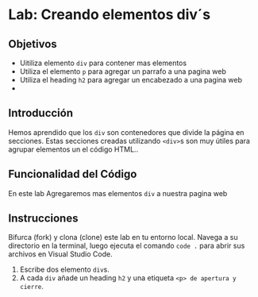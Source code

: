 # Lab: Creando elementos div´s

## Objetivos
- Uitiliza elemento `div` para contener mas elementos
- Utiliza el elemento `p` para agregar un parrafo a una pagina web
- Utiliza el heading `h2` para agregar un encabezado a una pagina web
-

## Introducción 
Hemos aprendido que los `div` son contenedores que divide la página en secciones. Estas secciones creadas utilizando `<div>`s son muy útiles para agrupar elementos un el código HTML..

## Funcionalidad del Código
En este lab Agregaremos mas elementos `div` a nuestra pagina web

## Instrucciones
Bifurca (fork) y clona (clone) este lab en tu entorno local. Navega a su directorio en la terminal, luego ejecuta el comando `code .` para abrir sus archivos en Visual Studio Code. 

1. Escribe dos elemento `div`s.
2. A cada `div` añade un heading `h2` y una etiqueta `<p> de apertura y cierre`.

